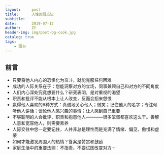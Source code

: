 ```yaml
---
layout:     post
title:      人性的弱点记
subtitle:   
date:       2019-07-12
author:     ZY
header-img: img/post-bg-cook.jpg
catalog: true
tags:
    - 图书
---
```

## 前言

- 只要将他人内心的恐惧化为奋斗，就能克服任何困难
- 成功的人际关系在于：您能洞察对方的立场，同事兼顾自己和对方的不同角度
- 人们内心深处究竟想要什么？研究表明，是对重视的渴望
- 职责和批评不能从根本上让人改变，反而会招来怨恨
- 赢得他人喜欢的6种方式：真诚地关心他人；微笑；记住他人的名字；专注倾听他人讲话；谈论他人感兴趣的事情；让人感到自己重要
- 不够聪明的人会批评、职责和抱怨他人————很多笨蛋都喜欢这么干。善解人意和宽容他人，则需要素养
- 人际交往中您一定要记住，人并非总是理性而是充满了情绪、偏见、傲慢和虚荣
- 如何才能激发周围人的热情？答案是赞赏和鼓励
- 家庭生活中的重要法则：不指责，不要试图改变对方····
